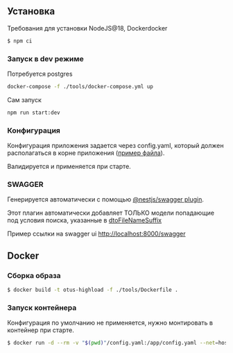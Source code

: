 ## Установка

Требования для установки NodeJS@18, Dockerdocker

```sh
$ npm ci
```

### Запуск в dev режиме

Потребуется postgres

```bash
docker-compose -f ./tools/docker-compose.yml up
```

Сам запуск

```bash
npm run start:dev
```

### Конфигурация

Конфигурация приложения задается через config.yaml, который должен располагаться в корне приложения ([пример файла](config.yaml)).

Валидируется и применяется при старте.

### SWAGGER

Генерируется автоматически с помощью [@nestjs/swagger plugin](https://docs.nestjs.com/openapi/introduction).

Этот плагин автоматически добавляет ТОЛЬКО модели попадающие под условия поиска, указанные в [dtoFileNameSuffix](nest-cli.json)

Пример ссылки на swagger ui [http://localhost:8000/swagger](http://localhost:8000/swagger)

## Docker

### Сборка образа

```bash
$ docker build -t otus-highload -f ./tools/Dockerfile .
```

### Запуск контейнера

Конфигурация по умолчанию не применяется, нужно монтировать в контейнер при старте.

```bash
$ docker run -d --rm -v "$(pwd)"/config.yaml:/app/config.yaml --net=host otus-highload
```
